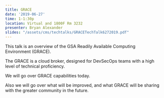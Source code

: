 ```yaml
---
title: GRACE
date: '2019-06-27'
time: 1-1:30p
location: Virtual and 1800F Rm 3232
presenter: Bryan Alexander
slides: "/assets/cms/techtalks/GRACETechTalk6272019.pdf"
---
```


This talk is an overview of the GSA Readily Available Computing Environment (GRACE).

The GRACE is a cloud broker, designed for DevSecOps teams with a high level of technical proficiency.

We will go over GRACE capabilities today.

Also we will go over what will be improved, and what GRACE will be sharing with the greater community in the future.
